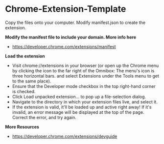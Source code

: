 # Chrome-Extension-Template

Copy the files onto your computer. Modify manifest.json to create the extension. 

<strong>Modify the manifest file to include your domain. More info here</strong>
- https://developer.chrome.com/extensions/manifest

<strong>Load the extension</strong>
- Visit chrome://extensions in your browser (or open up the Chrome menu by clicking the icon to the far right of the Omnibox:  The menu's icon is three horizontal bars. and select Extensions under the Tools menu to get to the same place).
- Ensure that the Developer mode checkbox in the top right-hand corner is checked.
- Click Load unpacked extension… to pop up a file-selection dialog.
- Navigate to the directory in which your extension files live, and select it.
- If the extension is valid, it'll be loaded up and active right away! If it's invalid, an error message will be displayed at the top of the page. Correct the error, and try again.

<strong>More Resources</strong>
- https://developer.chrome.com/extensions/devguide
